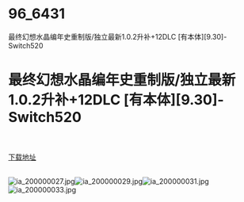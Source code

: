 # 96_6431
最终幻想水晶编年史重制版/独立最新1.0.2升补+12DLC [有本体][9.30]-Switch520
# 最终幻想水晶编年史重制版/独立最新1.0.2升补+12DLC [有本体][9.30]-Switch520
 <br/></br>
[下载地址](https://www.switch520.cc/article/6431 "下载地址")
<br/></br>

<p><img src="https://ddcdn.jd.com/ddimg/jfs/t1/129334/33/14009/68878/5f74a93aEdeca6d93/5e2da5bd96a4cd34.jpg" alt="ia_200000027.jpg" title="ia_200000027.jpg"><img src="https://ddcdn.jd.com/ddimg/jfs/t1/154504/15/1168/47090/5f74a93dEdfc2fac6/8dbc802ce16feeef.jpg" alt="ia_200000029.jpg" title="ia_200000029.jpg"><img src="https://ddcdn.jd.com/ddimg/jfs/t1/130310/27/11268/54203/5f74a93eE955a0116/e2a8571b00129ebc.jpg" alt="ia_200000031.jpg" title="ia_200000031.jpg"><img src="https://ddcdn.jd.com/ddimg/jfs/t1/124742/10/13963/80088/5f74a93eEf6fa1733/a547085f1350e6fe.jpg" alt="ia_200000033.jpg" title="ia_200000033.jpg"> &nbsp; &nbsp;<span></span></p>
<p></p>
<p><span><strong><br></strong></span></p>

